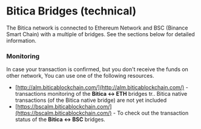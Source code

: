 # Bitica Bridges \(technical\)

The Bitica network is connected to Ethereum Network and BSC \(Binance Smart Chain\) with a multiple of bridges. See the sections below for detailed information.

### Monitoring

In case your transaction is confirmed, but you don't receive the funds on other network, You can use one of the following resources.

* [http://alm.biticablockchain.com/](http://alm.biticablockchain.com/) - transactions monitoring of the **Bitica &lt;-&gt; ETH** bridges tr.. Bitica native transactions \(of the Bitica native bridge\) are not yet included
* [https://bscalm.biticablockchain.com/](https://bscalm.biticablockchain.com/) - To check out the transaction status of the **Bitica &lt;-&gt; BSC** bridges.

